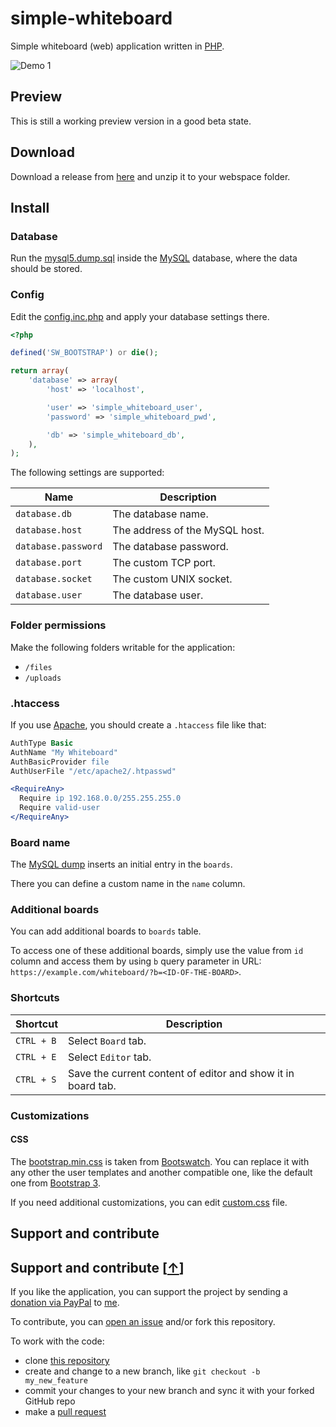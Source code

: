 # simple-whiteboard

Simple whiteboard (web) application written in [PHP](https://php.net).

![Demo 1](https://raw.githubusercontent.com/mkloubert/simple-whiteboard/master/_res/demo1.gif)

## Preview

This is still a working preview version in a good beta state.

## Download

Download a release from [here](https://github.com/mkloubert/simple-whiteboard/releases) and unzip it to your webspace folder.

## Install

### Database

Run the [mysql5.dump.sql](https://github.com/mkloubert/simple-whiteboard/blob/master/_res/mysql5.dump.sql) inside the [MySQL](https://www.mysql.com/) database, where the data should be stored.

### Config

Edit the [config.inc.php](https://github.com/mkloubert/simple-whiteboard/blob/master/config.inc.php) and apply your database settings there.

```php
<?php

defined('SW_BOOTSTRAP') or die();

return array(
    'database' => array(
        'host' => 'localhost',

        'user' => 'simple_whiteboard_user',
        'password' => 'simple_whiteboard_pwd',

        'db' => 'simple_whiteboard_db',
    ),
);

```

The following settings are supported:

| Name | Description |
| ---- | --------- |
| `database.db` | The database name. |
| `database.host` | The address of the MySQL host. |
| `database.password` | The database password. |
| `database.port` | The custom TCP port. |
| `database.socket` | The custom UNIX socket. |
| `database.user` | The database user. |

### Folder permissions

Make the following folders writable for the application:

* `/files`
* `/uploads`

### .htaccess

If you use [Apache](https://httpd.apache.org/), you should create a `.htaccess` file like that:

```apache
AuthType Basic
AuthName "My Whiteboard"
AuthBasicProvider file
AuthUserFile "/etc/apache2/.htpasswd"

<RequireAny>
  Require ip 192.168.0.0/255.255.255.0
  Require valid-user
</RequireAny>
```

### Board name

The [MySQL dump](https://github.com/mkloubert/simple-whiteboard/blob/master/_res/mysql5.dump.sql) inserts an initial entry in the `boards`.

There you can define a custom name in the `name` column.

### Additional boards

You can add additional boards to `boards` table.

To access one of these additional boards, simply use the value from `id` column and access them by using `b` query parameter in URL: `https://example.com/whiteboard/?b=<ID-OF-THE-BOARD>`.

### Shortcuts

| Shortcut | Description |
| ---- | --------- |
| `CTRL + B` | Select `Board` tab. |
| `CTRL + E` | Select `Editor` tab. |
| `CTRL + S` | Save the current content of editor and show it in board tab. |

### Customizations

#### CSS

The [bootstrap.min.css](https://github.com/mkloubert/simple-whiteboard/blob/master/css/bootstrap.min.css) is taken from [Bootswatch](https://bootswatch.com/3/).
You can replace it with any other the user templates and another compatible one, like the default one from [Bootstrap 3](https://getbootstrap.com/docs/3.3/).

If you need additional customizations, you can edit [custom.css](https://github.com/mkloubert/simple-whiteboard/blob/master/css/custom.css) file. 

## Support and contribute

## Support and contribute [[&uarr;](#table-of-contents)]

If you like the application, you can support the project by sending a [donation via PayPal](https://paypal.me/MarcelKloubert) to [me](https://github.com/mkloubert).

To contribute, you can [open an issue](https://github.com/mkloubert/simple-whiteboard/issues) and/or fork this repository.

To work with the code:

* clone [this repository](https://github.com/mkloubert/simple-whiteboard)
* create and change to a new branch, like `git checkout -b my_new_feature`
* commit your changes to your new branch and sync it with your forked GitHub repo
* make a [pull request](https://github.com/mkloubert/simple-whiteboard/pulls)
